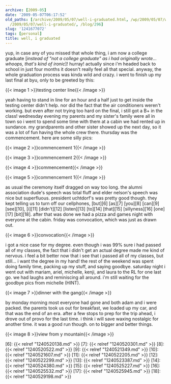 ```yaml
---
archive: [2009-05]
date: '2009-05-07T06:17:52'
old_paths: [/archive/2009/05/07/well-i-graduated.html, /wp/2009/05/07/well-i-graduated/,
  /2009/05/07/well-i-graduated/, /blog/296]
slug: '1241677072'
tags: [personal]
title: well, i graduated
---
```


yup, in case any of you missed that whole thing, i am now a college
graduate [_instead of "not a college graduate" as i had originally
wrote... whoops, that's kind of ironic_]! hurray! actually since i'm
headed back to school in just four months it doesn't really feel all that
special. anyway, the whole graduation process was kinda wild and crazy.
i went to finish up my last final at byu, only to be greeted by this:

{{< image 1 >}}testing center line{{< /image >}}

yeah having to stand in line for an hour and a half just to get inside the
testing center didn't help. nor did the fact that the air conditioners
weren't working. but even after not trying too hard on the final, i still
got a B+ in the class! wednesday evening my parents and my sister's family
were all in town so i went to spend some time with them at a cabin we had
rented up in sundance. my grandparents and other sister showed up the next
day, so it was a lot of fun having the whole crew there. thursday was the
commencement. here are some silly pics:

{{< image 2 >}}commencement 1{{< /image >}}

{{< image 3 >}}commencement 2{{< /image >}}

{{< image 4 >}}commencement{{< /image >}}

{{< image 5 >}}commencement 1{{< /image >}}

as usual the ceremony itself dragged on way too long. the alumni
association dude's speech was total fluff and elder nelson's speech was
nice but superfluous. president uchtdorf's was pretty good though. they
kept telling us to turn off our cellphones, [but][6] [as][7] [you][8]
[can][9] [see][10], [i][11] [didn't][12] [listen][13] [to][14] [that][15]
[sillyness][16] [one][17] [bit][18]. after that was done we had a pizza
and games night with everyone at the cabin. friday was convocation, which
was just as drawn out.

{{< image 6 >}}convocation{{< /image >}}

i got a nice case for my degree. even though i was 99% sure i had passed
all of my classes, the fact that i didn't get an actual degree made me
kind of nervous. i feel a bit better now that i see that i passed all of
my classes, but still... i want the degree in my hand! the rest of the
weekend was spent doing family time, packing up my stuff, and saying
goodbye. saturday night i went out with mariam, ariel, michelle, kenji,
and laura to the RL for one last go. we had laughs and reminiscing all
around. i'm still waiting for the goodbye pics from michelle (HINT).

{{< image 7 >}}dinner with the gang{{< /image >}}

by monday morning most everyone had gone and both adam and i were packed.
the parents took us out for breakfast, we loaded up my car, and that was
the end of an era. after a few stops to prep for the trip ahead, i drove
out of provo for the last time. i think i will save waxing nostalgic for
another time. it was a good run though. on to bigger and better things.

{{< image 8 >}}view from y mountain{{< /image >}}

[6]: {{< relref "1240520138.md" >}}
[7]: {{< relref "1240520301.md" >}}
[8]: {{< relref "1240520522.md" >}}
[9]: {{< relref "1240521349.md" >}}
[10]: {{< relref "1240521607.md" >}}
[11]: {{< relref "1240522205.md" >}}
[12]: {{< relref "1240522299.md" >}}
[13]: {{< relref "1240523387.md" >}}
[14]: {{< relref "1240524380.md" >}}
[15]: {{< relref "1240525227.md" >}}
[16]: {{< relref "1240525532.md" >}}
[17]: {{< relref "1240525945.md" >}}
[18]: {{< relref "1240529198.md" >}}

